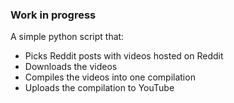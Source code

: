 ### Work in progress


A simple python script that:

- Picks Reddit posts with videos hosted on Reddit
- Downloads the videos
- Compiles the videos into one compilation
- Uploads the compilation to YouTube